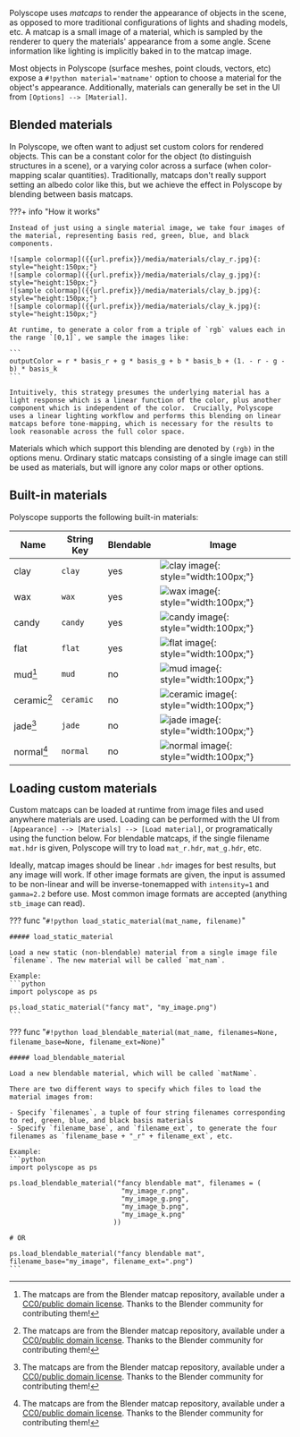 Polyscope uses *matcaps* to render the appearance of objects in the scene, as opposed to more traditional configurations of lights and shading models, etc. A matcap is a small image of a material, which is sampled by the renderer to query the materials' appearance from a some angle. Scene information like lighting is implicitly baked in to the matcap image.

Most objects in Polyscope (surface meshes, point clouds, vectors, etc) expose a `#!python material='matname'` option to choose a material for the object's appearance. Additionally, materials can generally be set in the UI from `[Options] --> [Material]`.

## Blended materials

In Polyscope, we often want to adjust set custom colors for rendered objects. This can be a constant color for the object (to distinguish structures in a scene), or a varying color across a surface (when color-mapping scalar quantities).  Traditionally, matcaps don't really support setting an albedo color like this, but we achieve the effect in Polyscope by blending between basis matcaps.

???+ info "How it works"

    Instead of just using a single material image, we take four images of the material, representing basis red, green, blue, and black components.

    ![sample colormap]({{url.prefix}}/media/materials/clay_r.jpg){: style="height:150px;"}
    ![sample colormap]({{url.prefix}}/media/materials/clay_g.jpg){: style="height:150px;"}
    ![sample colormap]({{url.prefix}}/media/materials/clay_b.jpg){: style="height:150px;"}
    ![sample colormap]({{url.prefix}}/media/materials/clay_k.jpg){: style="height:150px;"}

    At runtime, to generate a color from a triple of `rgb` values each in the range `[0,1]`, we sample the images like:

    ```
    outputColor = r * basis_r + g * basis_g + b * basis_b + (1. - r - g - b) * basis_k
    ```

    Intuitively, this strategy presumes the underlying material has a light response which is a linear function of the color, plus another component which is independent of the color.  Crucially, Polyscope uses a linear lighting workflow and performs this blending on linear matcaps before tone-mapping, which is necessary for the results to look reasonable across the full color space.

Materials which which support this blending are denoted by `(rgb)` in the options menu.  Ordinary static matcaps consisting of a single image can still be used as materials, but will ignore any color maps or other options.

## Built-in materials

Polyscope supports the following built-in materials:

| **Name** | **String Key** |  **Blendable** | Image |
--- | --- | --- | ---
clay | `clay` | yes | ![clay image]({{url.prefix}}/media/materials/clay_r.jpg){: style="width:100px;"}
wax | `wax` | yes | ![wax image]({{url.prefix}}/media/materials/wax_r.jpg){: style="width:100px;"}
candy | `candy` | yes | ![candy image]({{url.prefix}}/media/materials/candy_r.jpg){: style="width:100px;"}
flat | `flat` | yes | ![flat image]({{url.prefix}}/media/materials/flat_r.jpg){: style="width:100px;"}
mud[^1] | `mud` | no | ![mud image]({{url.prefix}}/media/materials/mud.jpg){: style="width:100px;"}
ceramic[^1] | `ceramic` | no | ![ceramic image]({{url.prefix}}/media/materials/ceramic.jpg){: style="width:100px;"}
jade[^1] | `jade` | no | ![jade image]({{url.prefix}}/media/materials/jade.jpg){: style="width:100px;"}
normal[^1] | `normal` | no | ![normal image]({{url.prefix}}/media/materials/normal.jpg){: style="width:100px;"}


[^1]: The matcaps are from the Blender matcap repository, available under a [CC0/public domain license](https://github.com/blender/blender/blob/master/release/datafiles/studiolights/matcap/license.txt). Thanks to the Blender community for contributing them!

## Loading custom materials

Custom matcaps can be loaded at runtime from image files and used anywhere materials are used. Loading can be performed with the UI from `[Appearance] --> [Materials] --> [Load material]`, or programatically using the function below. For blendable matcaps, if the single filename `mat.hdr` is given, Polyscope will try to load `mat_r.hdr`, `mat_g.hdr`, etc.

Ideally, matcap images should be linear `.hdr` images for best results, but any image will work. If other image formats are given, the input is assumed to be non-linear and will be inverse-tonemapped with `intensity=1` and `gamma=2.2` before use.  Most common image formats are accepted (anything `stb_image` can read).

??? func "`#!python load_static_material(mat_name, filename)`"

    ##### load_static_material

    Load a new static (non-blendable) material from a single image file `filename`. The new material will be called `mat_nam`.

    Example:
    ```python
    import polyscope as ps

    ps.load_static_material("fancy mat", "my_image.png")
    ```


??? func "`#!python load_blendable_material(mat_name, filenames=None, filename_base=None, filename_ext=None)`"

    ##### load_blendable_material

    Load a new blendable material, which will be called `matName`.

    There are two different ways to specify which files to load the material images from:

    - Specify `filenames`, a tuple of four string filenames corresponding to red, green, blue, and black basis materials
    - Specify `filename_base`, and `filename_ext`, to generate the four filenames as `filename_base + "_r" + filename_ext`, etc.

    Example:
    ```python
    import polyscope as ps

    ps.load_blendable_material("fancy blendable mat", filenames = (
                                "my_image_r.png",
                                "my_image_g.png",
                                "my_image_b.png",
                                "my_image_k.png"
                              ))

    # OR

    ps.load_blendable_material("fancy blendable mat", filename_base="my_image", filename_ext=".png")
    ```

